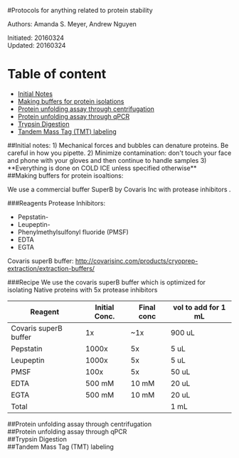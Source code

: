 #Protocols for anything related to protein stability     


Authors: Amanda S. Meyer, Andrew Nguyen     

Initiated: 20160324      
Updated: 20160324
 

# Table of content
- [Initial Notes](#id-section1)
- [Making buffers for protein isolations](#id-section2)
- [Protein unfolding assay through centrifugation](#id-section3)
- [Protein unfolding assay through qPCR](#id-section4)
- [Trypsin Digestion](#id-section5)
- [Tandem Mass Tag (TMT) labeling](#id-section6)

<div id='id-section1'/>
##Initial notes:    
1) Mechanical forces and bubbles can denature proteins. Be careful in how you pipette.     
2) Minimize contamination: don't touch your face and phone with your gloves and then continue to handle samples   
3) **Everything is done on COLD ICE unless specified otherwise**

<div id='id-section2'/>
##Making buffers for protein isoaltions: 

We use a commercial buffer SuperB by Covaris Inc with protease inhibitors . 

###Reagents
Protease Inhibitors:   
* Pepstatin-    
* Leupeptin-    
* Phenylmethylsulfonyl fluoride (PMSF)     
* EDTA
* EGTA

Covaris superB buffer: http://covarisinc.com/products/cryoprep-extraction/extraction-buffers/     


###Recipe
We use the covaris superB buffer which is optimized for isolating Native proteins with 5x protease inhibitors    


|Reagent| Initial Conc.| Final conc| vol to add for 1 mL |
|---|---|---|---|
|Covaris superB buffer|1x | ~1x| 900 uL|
|Pepstatin|1000x|5x|5 uL|
|Leupeptin|1000x|5x|5 uL |
|PMSF|100x| 5x| 50 uL||
|EDTA|500 mM|10 mM|20 uL|
|EGTA|500 mM|10 mM|20 uL|
Total|||1 mL|



<div id='id-section3'/>
##Protein unfolding assay through centrifugation
<div id='id-section4'/>
##Protein unfolding assay through qPCR

<div id='id-section5'/>
##Trypsin Digestion


<div id='id-section6'/>
##Tandem Mass Tag (TMT) labeling
